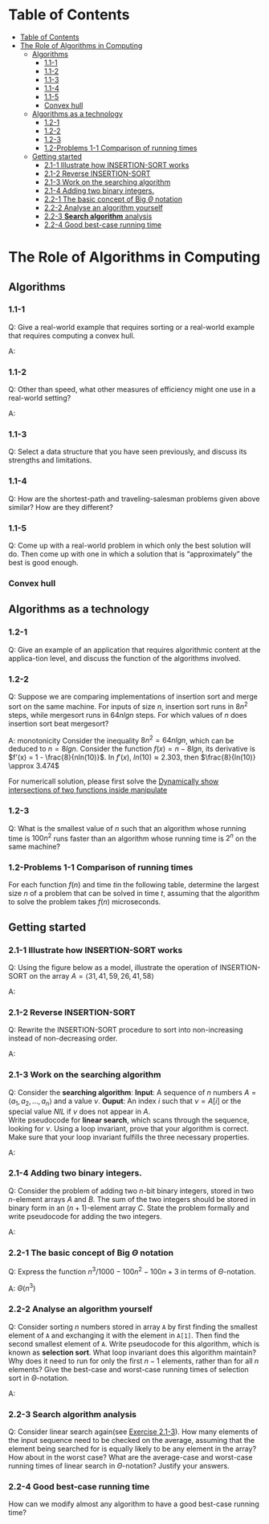 # Table of Contents
- [Table of Contents](#table-of-contents)
- [The Role of Algorithms in Computing](#the-role-of-algorithms-in-computing)
  - [Algorithms](#algorithms)
    - [1.1-1](#11-1)
    - [1.1-2](#11-2)
    - [1.1-3](#11-3)
    - [1.1-4](#11-4)
    - [1.1-5](#11-5)
    - [Convex hull](#convex-hull)
  - [Algorithms as a technology](#algorithms-as-a-technology)
    - [1.2-1](#12-1)
    - [1.2-2](#12-2)
    - [1.2-3](#12-3)
    - [1.2-Problems 1-1 Comparison of running times](#12-problems-1-1-comparison-of-running-times)
  - [Getting started](#getting-started)
    - [2.1-1 Illustrate how INSERTION-SORT works](#21-1-illustrate-how-insertion-sort-works)
    - [2.1-2 Reverse INSERTION-SORT](#21-2-reverse-insertion-sort)
    - [2.1-3 Work on the searching algorithm](#21-3-work-on-the-searching-algorithm)
    - [2.1-4 Adding two binary integers.](#21-4-adding-two-binary-integers)
    - [2.2-1 The basic concept of Big $\Theta$ notation](#22-1-the-basic-concept-of-big-math-xmlns%22httpwwww3org1998mathmathml%22semanticsmrowmi-mathvariant%22normal%22%ce%98mimrowannotation-encoding%22applicationx-tex%22thetaannotationsemanticsmath%ce%98-notation)
    - [2.2-2 Analyse an algorithm yourself](#22-2-analyse-an-algorithm-yourself)
    - [2.2-3 **Search algorithm** analysis](#22-3-search-algorithm-analysis)
    - [2.2-4 Good best-case running time](#22-4-good-best-case-running-time)
# The Role of Algorithms in Computing
## Algorithms
### 1.1-1
Q: Give a real-world example that requires sorting or a real-world example that requires computing a convex hull.

A:
### 1.1-2
Q: Other than speed, what other measures of efficiency might one use in a real-world setting?

A:
### 1.1-3
Q: Select a data structure that you have seen previously, and discuss its strengths and limitations.

### 1.1-4 
Q: How are the shortest-path and traveling-salesman problems given above similar? How are they different?
### 1.1-5
Q: Come up with a real-world problem in which only the best solution will do.  Then come  up  with  one  in  which  a solution  that  is  “approximately”  the  best  is  good enough.
### Convex hull

## Algorithms as a technology
### 1.2-1
Q: Give an example of an application that requires algorithmic content at the applica-tion level, and discuss the function of the algorithms involved.
### 1.2-2
Q: Suppose we are comparing implementations of insertion sort and merge sort on the same machine.  For inputs of size $n$, insertion sort runs in $8n^2$ steps, while mergesort runs in $64nlgn$ steps.  For which values of $n$ does insertion sort beat mergesort?

A:  monotonicity
Consider the inequality $8n^2 = 64nlgn$, which can be deduced to $n = 8lgn$. Consider the function $f(x) = n - 8lgn$, its derivative is $f'(x) = 1 - \frac{8}{nln(10)}$. In $f'(x)$, $ln(10) \approx 2.303$, then $\frac{8}{ln(10)} \approx 3.474$

For numericall solution, please first solve the [Dynamically show intersections of two functions inside manipulate](../../../../mathematics/tools/mathematica/notes/basic-operations.md)
### 1.2-3
Q: What is the smallest value of $n$ such that an algorithm whose running time is $100n^2$ runs faster than an algorithm whose running time is $2^n$ on the same machine?
### 1.2-Problems 1-1 Comparison of running times
For each function $f(n)$ and  time $t$in the  following  table,  determine the largest size $n$ of a problem that can be solved in time $t$, assuming that the algorithm to solve the problem takes $f(n)$ microseconds.

## Getting started

### 2.1-1 Illustrate how INSERTION-SORT works
Q: Using the figure below as a model, illustrate the operation of INSERTION-SORT on the array $A=\langle 31,41,59,26,41,58\rangle$

A:
### 2.1-2 Reverse INSERTION-SORT
Q: Rewrite the INSERTION-SORT procedure to sort into non-increasing instead of non-decreasing order.

A:

### 2.1-3 Work on the searching algorithm
Q: Consider the **searching algorithm**:
**Input**: A sequence of $n$ numbers $A=\langle a_1,a_2,...,a_n\rangle$ and a value $\nu$.
**Ouput**: An index $i$ such that $\nu = A[i]$ or the special value $NIL$ if $\nu$ does not appear in $A$.  
Write pseudocode for **linear search**, which scans through the sequence, looking for $\nu$. Using a loop invariant, prove that your algorithm is correct. Make sure that your loop invariant fulfills the three necessary properties.

A:

### 2.1-4 Adding two binary integers.
Q: Consider the problem of adding two $n$-bit binary integers, stored in two $n$-element arrays $A$ and $B$. The sum of the two integers should be stored in binary form in an $(n+1)$-element array $C$. State the problem formally and write pseudocode for adding the two integers.

A:

### 2.2-1 The basic concept of Big $\Theta$ notation
Q: Express the function $n^3/1000-100n^2-100n+3$ in terms of $\Theta$-notation.

A: $\Theta(n^3)$

### 2.2-2 Analyse an algorithm yourself
Q: Consider sorting $n$ numbers stored in array ```A``` by first finding the smallest element of ```A``` and exchanging it with the element in ```A[1]```. Then find the second smallest element of ```A```. Write pseudocode for this algorithm, which is known as **selection sort**. What loop invariant does this algorithm maintain?  Why does it need to run for only the first $n-1$ elements, rather than for all $n$ elements? Give the best-case and worst-case running times of selection sort in $\Theta$-notation.

A:

### 2.2-3 **Search algorithm** analysis
Q: Consider linear search again(see [Exercise 2.1-3](#21-3-work-on-the-searching-algorithm)). How many elements of the input sequence need to be checked on the average, assuming that the element being searched for is equally likely to be any element in the array? How about in the worst case? What are the average-case and worst-case running times of linear search in $\Theta$-notation? Justify your answers.

### 2.2-4 Good best-case running time
How can we modify almost any algorithm to have a good best-case running time?